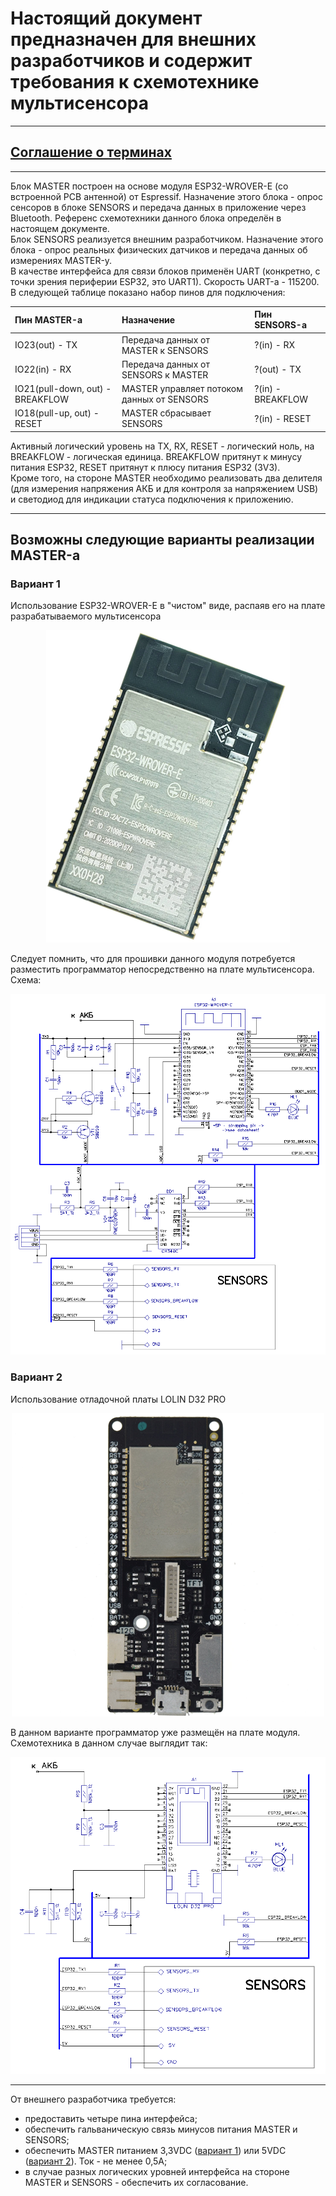 # Настоящий документ предназначен для внешних разработчиков и содержит требования к схемотехнике мультисенсора
***
## [Соглашение о терминах](/terms-convention.md)
***
Блок MASTER построен на основе модуля ESP32-WROVER-E (со встроенной PCB антенной) от Espressif. Назначение этого блока - опрос сенсоров в блоке SENSORS и передача данных в приложение через Bluetooth. Референс схемотехники данного блока определён в настоящем документе.  
Блок SENSORS реализуется внешним разработчиком. Назначение этого блока - опрос реальных физических датчиков и передача данных об измерениях MASTER-у.  
В качестве интерфейса для связи блоков применён UART (конкретно, с точки зрения периферии ESP32, это UART1). Скорость UART-а - 115200. В следующей таблице показано набор пинов для подключения:

|Пин MASTER-а                     |Назначение                                 |Пин SENSORS-а     |                                    
|:--------------------------------|:------------------------------------------|:-----------------|
|IO23(out) - TX                   |Передача данных от MASTER к SENSORS        |?(in) - RX        |
|IO22(in) - RX                    |Передача данных от SENSORS к MASTER        |?(out) - TX       |
|IO21(pull-down, out) - BREAKFLOW |MASTER управляет потоком данных от SENSORS |?(in) - BREAKFLOW |
|IO18(pull-up, out) - RESET       |MASTER сбрасывает SENSORS                  |?(in) - RESET     |  

Активный логический уровень на TX, RX, RESET - логический ноль, на BREAKFLOW - логическая единица. BREAKFLOW притянут к минусу питания ESP32, RESET притянут к плюсу питания ESP32 (3V3).  
Кроме того, на стороне MASTER необходимо реализовать два делителя (для измерения напряжения АКБ и для контроля за напряжением USB) и светодиод для индикации статуса подключения к приложению.
***
## Возможны следующие варианты реализации MASTER-а
### Вариант 1
Использование ESP32-WROVER-E в "чистом" виде, распаяв его на плате разрабатываемого мультисенсора
<p align="center">
  <img src="/related-documents/pictures/esp32-wrover-e-view.png">
</p>
Следует помнить, что для прошивки данного модуля потребуется разместить программатор непосредственно на плате мультисенсора. Схема:
<p align="center">
  <img src="/related-documents/schematics/master-on-base-esp32-wrover-e-single-module.png">
</p>  

### Вариант 2
Использование отладочной платы LOLIN D32 PRO
<p align="center">
  <img src="/related-documents/pictures/lolin-d32-pro-view.png">
</p>
В данном варианте программатор уже размещён на плате модуля. Схемотехника в данном случае выглядит так:
<p align="center">
  <img src="/related-documents/schematics/master-on-base-lolin-d32-pro.png">
</p>

***
От внешнего разработчика требуется:
* предоставить четыре пина интерфейса;
* обеспечить гальваническую связь минусов питания MASTER и SENSORS;
* обеспечить MASTER питанием 3,3VDC ([вариант 1](#вариант-1)) или 5VDC ([вариант 2](#вариант-2)). Ток - не менее 0,5А;
* в случае разных логических уровней интерфейса на стороне MASTER и SENSORS - обеспечить их согласование. 

